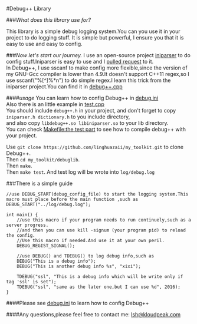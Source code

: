 #Debug++ Library

###_What does this library use for?_

This library is a simple debug logging system.You can you use it in your project to do logging stuff.
It is simple but powerful, I ensure you that it is easy to use and easy to config.

###_Now let's start our journey._
I use an open-source project [iniparser](https://github.com/ndevilla/iniparser) to do config stuff.Iniparser is easy to use and I 
[pulled request](https://github.com/ndevilla/iniparser/pull/79) to it.  
In Debug++, I use sscanf to make config more flexible,since the version of my GNU-Gcc compiler is lower than 4.9.It doesn't support 
C++11 regex,so I use sscanf("%[^]%*n") to do simple regex.I learn this trick from the iniparser project.You can find it in [debug++.cpp](https://github.com/linghuazaii/my_toolkit/blob/master/debuglib/src/debug++.cpp)

####_usage_
You can learn how to config Debug++ in [debug.ini](https://github.com/linghuazaii/my_toolkit/blob/master/debuglib/conf/debug.ini)  
Also there is an little example in [test.cpp](https://github.com/linghuazaii/my_toolkit/blob/master/debuglib/test/test.cpp)   
You should include `debug++.h` in your project, and don't forget to copy `iniparser.h dictionary.h` to you include directory,  
and also copy `libdebug++.so libiniparser.so` to your lib directory.  
You can check [Makefile:the test part](https://github.com/linghuazaii/my_toolkit/blob/master/debuglib/Makefile) to see how to compile debug++ with your project. 

Use  `git clone https://github.com/linghuazaii/my_toolkit.git` to clone Debug++.  
Then `cd my_toolkit/debuglib`.  
Then `make`.  
Then `make test`. And test log will be wrote into `log/debug.log`

###There is a simple guide
```  
//use DEBUG_START(debug_config_file) to start the logging system.This macro must place before the main function ,such as 
DEBUG_START("../log/debug.log");  
  
int main() {  
    //use this macro if your program needs to run continuely,such as a server progress.
    //and then you can use kill -signum (your program pid) to reload the config.
    //Use this macro if needed.And use it at your own peril.
    DEBUG_REGIST_SIGNAL();
    
    //use DEBUG() and TDEBUG() to log debug info,such as
    DEBUG("This is a debug info");
    DEBUG("This is another debug info %s", "xixi");
    
    TDEBUG("ssl", "This is a debug info which will be write only if tag 'ssl' is set");
    TDEBUG("ssl", "same as the later one,but I can use %d", 2016);
}
```

####Please see [debug.ini](https://github.com/linghuazaii/my_toolkit/blob/master/debuglib/conf/debug.ini) to learn how to config Debug++

####Any questions,please feel free to contact me: lsh@kloudpeak.com
